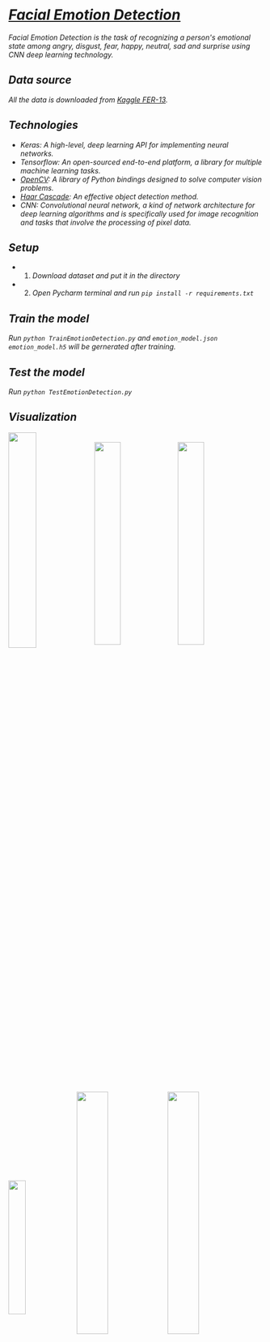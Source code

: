 # ***[Facial Emotion Detection](#visualization)***

_Facial Emotion Detection is the task of recognizing a person's emotional state among angry, disgust, fear, happy, neutral, sad and surprise using CNN deep learning technology._

## ***Data source***

_All the data is downloaded from [Kaggle FER-13](https://www.kaggle.com/datasets/msambare/fer2013?resource=download)._

## ***Technologies***
- _Keras: A high-level, deep learning API for implementing neural networks._
- _Tensorflow: An open-sourced end-to-end platform, a library for multiple machine learning tasks._ 
- _[OpenCV](https://docs.opencv.org/3.4/index.html): A library of Python bindings designed to solve computer vision problems._
- _[Haar Cascade](https://docs.opencv.org/3.4/db/d28/tutorial_cascade_classifier.html): An effective object detection method._
- _CNN: Convolutional neural network, a kind of network architecture for deep learning algorithms and is specifically used for image recognition and tasks that involve the processing of pixel data._ 

## ***Setup*** 
- 1. _Download dataset and put it in the directory_

- 2. _Open Pycharm terminal and run  `pip install -r requirements.txt`_

## ***Train the model***
_Run `python TrainEmotionDetection.py` and `emotion_model.json emotion_model.h5` will be gernerated after training._

## ***Test the model***
_Run `python TestEmotionDetection.py`_

## ***Visualization***

<a href="sample2.gif"><img src="gif/sample2.gif" width="33%" align="center"></a>
<a href="sample4.gif"><img src="gif/sample4.gif" width="32%" align="center"></a>
<a href="sample7.gif"><img src="gif/sample7.gif" width="32%" align="center"></a>

<a href="sample1.gif"><img src="gif/sample1.gif" width="26%" align="center"></a>
<a href="sample5.gif"><img src="gif/sample5.gif" width="35%" align="center"></a>
<a href="sample6.gif"><img src="gif/sample6.gif" width="35%" align="center"></a>
